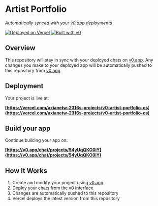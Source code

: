 # Artist Portfolio

*Automatically synced with your [v0.app](https://v0.app) deployments*

[![Deployed on Vercel](https://img.shields.io/badge/Deployed%20on-Vercel-black?style=for-the-badge&logo=vercel)](https://vercel.com/axianetw-2316s-projects/v0-artist-portfolio-os)
[![Built with v0](https://img.shields.io/badge/Built%20with-v0.app-black?style=for-the-badge)](https://v0.app/chat/projects/54yUqQKO0iY)

## Overview

This repository will stay in sync with your deployed chats on [v0.app](https://v0.app).
Any changes you make to your deployed app will be automatically pushed to this repository from [v0.app](https://v0.app).

## Deployment

Your project is live at:

**[https://vercel.com/axianetw-2316s-projects/v0-artist-portfolio-os](https://vercel.com/axianetw-2316s-projects/v0-artist-portfolio-os)**

## Build your app

Continue building your app on:

**[https://v0.app/chat/projects/54yUqQKO0iY](https://v0.app/chat/projects/54yUqQKO0iY)**

## How It Works

1. Create and modify your project using [v0.app](https://v0.app)
2. Deploy your chats from the v0 interface
3. Changes are automatically pushed to this repository
4. Vercel deploys the latest version from this repository